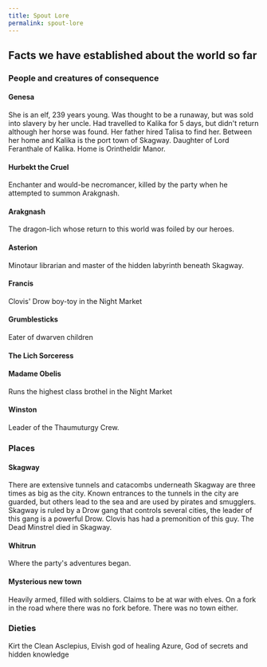 ```yaml
---
title: Spout Lore
permalink: spout-lore
---
```


## Facts we have established about the world so far

### People and creatures of consequence

#### Genesa

She is an elf, 239 years young.
Was thought to be a runaway, but was sold into slavery by her uncle.
Had travelled to Kalika for 5 days, but didn't return although her horse was found.
Her father hired Talisa to find her.
Between her home and Kalika is the port town of Skagway.
Daughter of Lord Feranthale of Kalika.
Home is Orintheldir Manor.

#### Hurbekt the Cruel

Enchanter and would-be necromancer, killed by the party when he attempted to summon Arakgnash.

#### Arakgnash

The dragon-lich whose return to this world was foiled by our heroes.

#### Asterion

Minotaur librarian and master of the hidden labyrinth beneath Skagway.

#### Francis

Clovis' Drow boy-toy in the Night Market

#### Grumblesticks

Eater of dwarven children

#### The Lich Sorceress

#### Madame Obelis

Runs the highest class brothel in the Night Market

#### Winston

Leader of the Thaumuturgy Crew.


### Places

#### Skagway

There are extensive tunnels and catacombs underneath Skagway are three times as big as the city.
Known entrances to the tunnels in the city are guarded, but others lead to the sea and are used by pirates and smugglers.
Skagway is ruled by a Drow gang that controls several cities, the leader of this gang is a powerful Drow. Clovis has had a premonition of this guy.
The Dead Minstrel died in Skagway.

#### Whitrun

Where the party's adventures began.

#### Mysterious new town

Heavily armed, filled with soldiers.
Claims to be at war with elves.
On a fork in the road where there was no fork before.
There was no town either.

### Dieties

Kirt the Clean
Asclepius, Elvish god of healing
Azure, God of secrets and hidden knowledge


